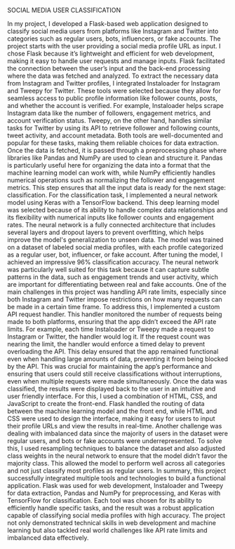 SOCIAL MEDIA USER CLASSIFICATION  

In my project, I developed a Flask-based web application designed to classify social media users 
from platforms like Instagram and Twitter into categories such as regular users, bots, influencers, 
or fake accounts. The project starts with the user providing a social media profile URL as input. I 
chose Flask because it’s lightweight and efficient for web development, making it easy to handle 
user requests and manage inputs. Flask facilitated the connection between the user’s input and 
the back-end processing where the data was fetched and analyzed. 
To extract the necessary data from Instagram and Twitter profiles, I integrated Instaloader for 
Instagram and Tweepy for Twitter. These tools were selected because they allow for seamless 
access to public profile information like follower counts, posts, and whether the account is 
verified. For example, Instaloader helps scrape Instagram data like the number of followers, 
engagement metrics, and account verification status. Tweepy, on the other hand, handles similar 
tasks for Twitter by using its API to retrieve follower and following counts, tweet activity, and 
account metadata. Both tools are well-documented and popular for these tasks, making them 
reliable choices for data extraction. 
Once the data is fetched, it is passed through a preprocessing phase where libraries like Pandas 
and NumPy are used to clean and structure it. Pandas is particularly useful here for organizing 
the data into a format that the machine learning model can work with, while NumPy efficiently 
handles numerical operations such as normalizing the follower and engagement metrics. This 
step ensures that all the input data is ready for the next stage: classification. 
For the classification task, I implemented a neural network model using Keras with a 
TensorFlow backend. This deep learning model was selected because of its ability to handle 
complex data relationships and its flexibility with numerical inputs like follower counts and 
engagement rates. The neural network is a fully connected architecture that includes several 
layers and dropout layers to prevent overfitting, which helps improve the model's generalization 
to unseen data. The model was trained on a dataset of labeled social media profiles, with each 
profile categorized as a regular user, bot, influencer, or fake account. After tuning the model, I 
achieved an impressive 96% classification accuracy. The neural network was particularly well
suited for this task because it can capture subtle patterns in the data, such as engagement trends 
and user activity, which are important for differentiating between real and fake accounts. 
One of the main challenges in this project was handling API rate limits, especially since both 
Instagram and Twitter impose restrictions on how many requests can be made in a certain time 
frame. To address this, I implemented a custom API request handler. This handler monitored 
the number of requests being made to both platforms, ensuring that the app didn’t exceed the 
API rate limits. For example, each time Instaloader or Tweepy made a request to Instagram or 
Twitter, the handler would log it. If the request count was nearing the limit, the handler would 
enforce a timed delay to prevent overloading the API. This delay ensured that the app remained 
functional even when handling large amounts of data, preventing it from being blocked by the API. 
This was crucial for maintaining the app’s performance and ensuring that users could still receive 
classifications without interruptions, even when multiple requests were made simultaneously. 
Once the data was classified, the results were displayed back to the user in an intuitive and user
friendly interface. For this, I used a combination of HTML, CSS, and JavaScript to create the 
front-end. Flask handled the routing of data between the machine learning model and the front
end, while HTML and CSS were used to design the interface, making it easy for users to input their 
profile URLs and view the results in real-time. 
Another challenge was dealing with imbalanced data since the majority of users in the dataset 
were regular users, and bots or fake accounts were underrepresented. To solve this, I used 
resampling techniques to balance the dataset and also adjusted class weights in the neural 
network to ensure that the model didn’t favor the majority class. This allowed the model to 
perform well across all categories and not just classify most profiles as regular users. 
In summary, this project successfully integrated multiple tools and technologies to build a 
functional application. Flask was used for web development, Instaloader and Tweepy for data 
extraction, Pandas and NumPy for preprocessing, and Keras with TensorFlow for classification. 
Each tool was chosen for its ability to efficiently handle specific tasks, and the result was a robust 
application capable of classifying social media profiles with high accuracy. The project not only 
demonstrated technical skills in web development and machine learning but also tackled real
world challenges like API rate limits and imbalanced data effectively.
